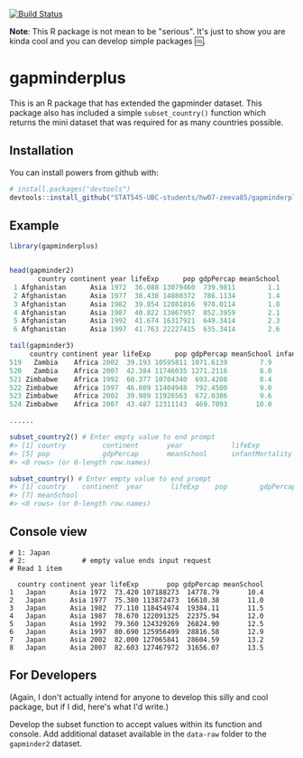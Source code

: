 
<!-- README.md is generated from README.Rmd. Please edit that file -->
[![Build Status](https://travis-ci.org/vincenzocoia/powers.svg?branch=master)](https://travis-ci.org/vincenzocoia/powers)

**Note**: This R package is not mean to be "serious". It's just to show you are kinda cool and you can develop simple packages :cool:.

gapminderplus
=============

This is an R package that has extended the gapminder dataset. This package also has included a simple `subset_country()` function which returns the mini dataset that was required for as many countries possible.

Installation
------------

You can install powers from github with:

``` r
# install.packages("devtools")
devtools::install_github("STAT545-UBC-students/hw07-zeeva85/gapminderplus")
```

Example
-------

``` r
library(gapminderplus)


head(gapminder2)
       country continent year lifeExp      pop gdpPercap meanSchool
 1 Afghanistan      Asia 1972  36.088 13079460  739.9811        1.1
 2 Afghanistan      Asia 1977  38.438 14880372  786.1134        1.4
 3 Afghanistan      Asia 1982  39.854 12881816  978.0114        1.8
 4 Afghanistan      Asia 1987  40.822 13867957  852.3959        2.1
 5 Afghanistan      Asia 1992  41.674 16317921  649.3414        2.3
 6 Afghanistan      Asia 1997  41.763 22227415  635.3414        2.6

tail(gapminder3)
     country continent year lifeExp      pop gdpPercap meanSchool infantMortality
519   Zambia    Africa 2002  39.193 10595811 1071.6139        7.9            86.5
520   Zambia    Africa 2007  42.384 11746035 1271.2116        8.0            61.3
521 Zimbabwe    Africa 1992  60.377 10704340  693.4208        8.4            54.5
522 Zimbabwe    Africa 1997  46.809 11404948  792.4500        9.0            62.7
523 Zimbabwe    Africa 2002  39.989 11926563  672.0386        9.6            62.7
524 Zimbabwe    Africa 2007  43.487 12311143  469.7093       10.0            59.9

......

subset_country2() # Enter empty value to end prompt
#> [1] country         continent       year            lifeExp        
#> [5] pop             gdpPercap       meanSchool      infantMortality
#> <0 rows> (or 0-length row.names)

subset_country() # Enter empty value to end prompt
#> [1] country    continent  year       lifeExp    pop        gdpPercap 
#> [7] meanSchool
#> <0 rows> (or 0-length row.names)
```

Console view
------------
```
# 1: Japan
# 2:              # empty value ends input request
# Read 1 item 
```
```
  country continent year lifeExp       pop gdpPercap meanSchool
1   Japan      Asia 1972  73.420 107188273  14778.79       10.4
2   Japan      Asia 1977  75.380 113872473  16610.38       11.0
3   Japan      Asia 1982  77.110 118454974  19384.11       11.5
4   Japan      Asia 1987  78.670 122091325  22375.94       12.0
5   Japan      Asia 1992  79.360 124329269  26824.90       12.5
6   Japan      Asia 1997  80.690 125956499  28816.58       12.9
7   Japan      Asia 2002  82.000 127065841  28604.59       13.2
8   Japan      Asia 2007  82.603 127467972  31656.07       13.5
```


For Developers
--------------

(Again, I don't actually intend for anyone to develop this silly and cool package, but if I did, here's what I'd write.)

Develop the subset function to accept values within its function and console. Add additional dataset available in the `data-raw` folder to the `gapminder2` dataset.
